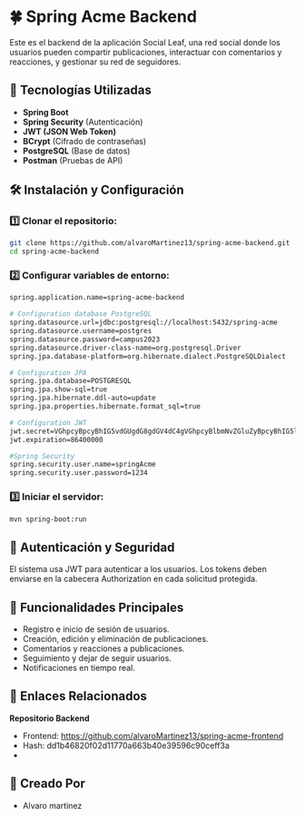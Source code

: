 
# 🍀 Spring Acme Backend

Este es el backend de la aplicación Social Leaf, una red social donde los usuarios pueden compartir publicaciones, interactuar con comentarios y reacciones, y gestionar su red de seguidores.

## 🚀 Tecnologías Utilizadas
- **Spring Boot**
- **Spring Security** (Autenticación)
- **JWT (JSON Web Token)**
- **BCrypt** (Cifrado de contraseñas)
- **PostgreSQL** (Base de datos)
- **Postman** (Pruebas de API)

## 🛠 Instalación y Configuración

### 1️⃣ Clonar el repositorio:
```sh
git clone https://github.com/alvaroMartinez13/spring-acme-backend.git
cd spring-acme-backend
```
### 2️⃣ Configurar variables de entorno:
```sh
spring.application.name=spring-acme-backend

# Configuration database PostgreSQL
spring.datasource.url=jdbc:postgresql://localhost:5432/spring-acme
spring.datasource.username=postgres
spring.datasource.password=campus2023
spring.datasource.driver-class-name=org.postgresql.Driver
spring.jpa.database-platform=org.hibernate.dialect.PostgreSQLDialect

# Configuration JPA
spring.jpa.database=POSTGRESQL
spring.jpa.show-sql=true
spring.jpa.hibernate.ddl-auto=update
spring.jpa.properties.hibernate.format_sql=true

# Configuration JWT
jwt.secret=VGhpcyBpcyBhIG5vdGUgdG8gdGV4dC4gVGhpcyBlbmNvZGluZyBpcyBhIG5lZWQgdGV4dC4gVGhpcyBpcyBhIG5lZWQgdGV4dC4=
jwt.expiration=86400000 

#Spring Security 
spring.security.user.name=springAcme
spring.security.user.password=1234
```
### 3️⃣ Iniciar el servidor:
```sh
mvn spring-boot:run

```
## 🔑 Autenticación y Seguridad
El sistema usa JWT para autenticar a los usuarios. Los tokens deben enviarse en la cabecera Authorization en cada solicitud protegida.

## 📌 Funcionalidades Principales
- Registro e inicio de sesión de usuarios.
- Creación, edición y eliminación de publicaciones.
- Comentarios y reacciones a publicaciones.
- Seguimiento y dejar de seguir usuarios.
- Notificaciones en tiempo real.

## 📌 Enlaces Relacionados
**Repositorio Backend**
- Frontend: https://github.com/alvaroMartinez13/spring-acme-frontend
- Hash: dd1b46820f02d11770a663b40e39596c90ceff3a
- 
## 📒 Creado Por
- Alvaro martinez

